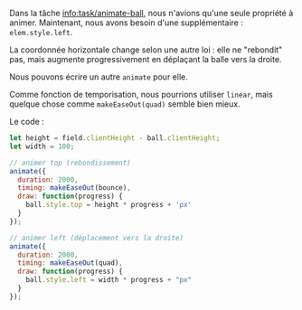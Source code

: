 Dans la tâche <info:task/animate-ball>, nous n'avions qu'une seule propriété à animer. Maintenant, nous avons besoin d'une supplémentaire : `elem.style.left`.

La coordonnée horizontale change selon une autre loi : elle ne "rebondit" pas, mais augmente progressivement en déplaçant la balle vers la droite.

Nous pouvons écrire un autre `animate` pour elle.

Comme fonction de temporisation, nous pourrions utiliser `linear`, mais quelque chose comme `makeEaseOut(quad)` semble bien mieux.

Le code :

```js
let height = field.clientHeight - ball.clientHeight;
let width = 100;

// animer top (rebondissement)
animate({
  duration: 2000,
  timing: makeEaseOut(bounce),
  draw: function(progress) {
    ball.style.top = height * progress + 'px'
  }
});

// animer left (déplacement vers la droite)
animate({
  duration: 2000,
  timing: makeEaseOut(quad),
  draw: function(progress) {
    ball.style.left = width * progress + "px"
  }
});
```
